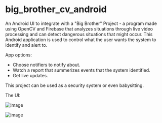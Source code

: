 # big_brother_cv_android

An Android UI to integrate with a "Big Brother" Project - a program made using OpenCV and Firebase that analyzes situations through live video processing
and can detect dangerous situations that might occur.
This Android application is used to control what the user wants the system to identify and alert to.

App options:
- Choose notifiers to notify about.
- Watch a report that summerizes events that the system identified.
- Get live updates.

This project can be used as a security system or even babysitting.

The UI:

![image](https://user-images.githubusercontent.com/91034418/135719234-e1bb18ef-e844-4f9a-96ad-61a1c8789b79.png)

![image](https://user-images.githubusercontent.com/91034418/135719259-fc9edc84-a80f-4101-8b7b-a011d8f24056.png)
